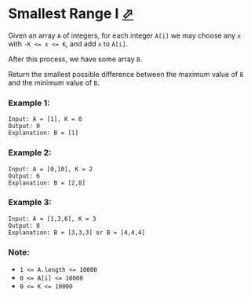 # Smallest Range I [⬀](https://leetcode.com/problems/smallest-range-i/)

Given an array `A` of integers, for each integer `A[i]` we may choose any `x` with `-K <= x <= K`, and add `x` to `A[i]`.

After this process, we have some array `B`.

Return the smallest possible difference between the maximum value of `B` and the minimum value of `B`.

### Example 1:
```
Input: A = [1], K = 0
Output: 0
Explanation: B = [1]
```

### Example 2:
```
Input: A = [0,10], K = 2
Output: 6
Explanation: B = [2,8]
```

### Example 3:
```
Input: A = [1,3,6], K = 3
Output: 0
Explanation: B = [3,3,3] or B = [4,4,4]
```

### Note:

- `1 <= A.length <= 10000`
- `0 <= A[i] <= 10000`
- `0 <= K <= 10000`
